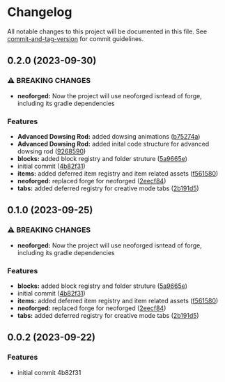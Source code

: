 # Changelog

All notable changes to this project will be documented in this file. See [commit-and-tag-version](https://github.com/absolute-version/commit-and-tag-version) for commit guidelines.

## 0.2.0 (2023-09-30)


### ⚠ BREAKING CHANGES

* **neoforged:** Now the project will use neoforged isntead of forge, including its gradle
dependencies

### Features

* **Advanced Dowsing Rod:** added dowsing animations ([b75274a](https://github.com/D4RKAR117/engineers-locomotion/commit/b75274a307df58b8e86de763d58ea0c7ee7c59f2))
* **Advanced Dowsing Rod:** added inital code structure for advanced dowsing rod ([9268590](https://github.com/D4RKAR117/engineers-locomotion/commit/926859065a75e0d1eb79decd3e84153a9759f373))
* **blocks:** added block registry and folder struture ([5a9665e](https://github.com/D4RKAR117/engineers-locomotion/commit/5a9665e88e72f011d5a0acf2fd020b9ce10eed64))
* initial commit ([4b82f31](https://github.com/D4RKAR117/engineers-locomotion/commit/4b82f314ef6cdd3d64f6d3f30188e68d2fecdfda))
* **items:** added deferred item registry and item related assets ([f561580](https://github.com/D4RKAR117/engineers-locomotion/commit/f561580f9edb6abe0aebe555954d385a879fd793))
* **neoforged:** replaced forge for neoforged ([2eecf84](https://github.com/D4RKAR117/engineers-locomotion/commit/2eecf841530d726c686b26fa71f9cbdb388a8227))
* **tabs:** added deferred registry for creative mode tabs ([2b191d5](https://github.com/D4RKAR117/engineers-locomotion/commit/2b191d5a9ff4f19e8319d7775b370dc3a6e7304e))

## 0.1.0 (2023-09-25)


### ⚠ BREAKING CHANGES

* **neoforged:** Now the project will use neoforged isntead of forge, including its gradle
dependencies

### Features

* **blocks:** added block registry and folder struture ([5a9665e](https://github.com/D4RKAR117/engineers-locomotion/commit/5a9665e88e72f011d5a0acf2fd020b9ce10eed64))
* initial commit ([4b82f31](https://github.com/D4RKAR117/engineers-locomotion/commit/4b82f314ef6cdd3d64f6d3f30188e68d2fecdfda))
* **items:** added deferred item registry and item related assets ([f561580](https://github.com/D4RKAR117/engineers-locomotion/commit/f561580f9edb6abe0aebe555954d385a879fd793))
* **neoforged:** replaced forge for neoforged ([2eecf84](https://github.com/D4RKAR117/engineers-locomotion/commit/2eecf841530d726c686b26fa71f9cbdb388a8227))
* **tabs:** added deferred registry for creative mode tabs ([2b191d5](https://github.com/D4RKAR117/engineers-locomotion/commit/2b191d5a9ff4f19e8319d7775b370dc3a6e7304e))

## 0.0.2 (2023-09-22)


### Features

* initial commit 4b82f31
